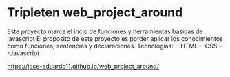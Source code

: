 # Tripleten web_project_around

Este proyecto marca el incio de funciones y herramientas basicas de javascript
El proposito de este proyecto es porder aplicar los conocimientos como funciones, sentencias y declaraciones.
Tecnologias:
--HTML
--CSS
--Javascript

https://jose-eduardo11.github.io/web_project_around/
